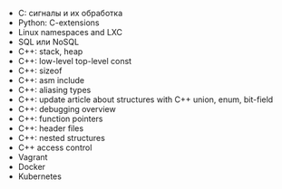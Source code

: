 * C: сигналы и их обработка
* Python: C-extensions
* Linux namespaces and LXC
* SQL или NoSQL
* C++: stack, heap
* C++: low-level top-level const
* C++: sizeof
* C++: asm include
* C++: aliasing types
* C++: update article about structures with C++ union, enum, bit-field
* C++: debugging overview
* C++: function pointers
* C++: header files
* C++: nested structures
* C++ access control
* Vagrant
* Docker
* Kubernetes
